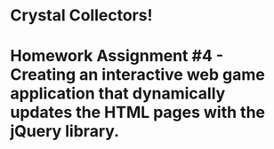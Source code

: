 <h1>Crystal Collectors! <h1>
<p>Homework Assignment #4 - Creating an interactive web game application that dynamically updates the HTML pages with the jQuery library.<p>
